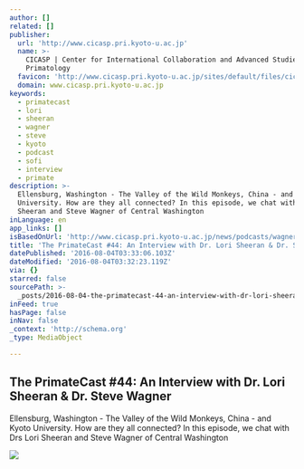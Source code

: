 ```yaml
---
author: []
related: []
publisher:
  url: 'http://www.cicasp.pri.kyoto-u.ac.jp'
  name: >-
    CICASP | Center for International Collaboration and Advanced Studies in
    Primatology
  favicon: 'http://www.cicasp.pri.kyoto-u.ac.jp/sites/default/files/cicasp_favicon.ico'
  domain: www.cicasp.pri.kyoto-u.ac.jp
keywords:
  - primatecast
  - lori
  - sheeran
  - wagner
  - steve
  - kyoto
  - podcast
  - sofi
  - interview
  - primate
description: >-
  Ellensburg, Washington - The Valley of the Wild Monkeys, China - and Kyoto
  University. How are they all connected? In this episode, we chat with Drs Lori
  Sheeran and Steve Wagner of Central Washington
inLanguage: en
app_links: []
isBasedOnUrl: 'http://www.cicasp.pri.kyoto-u.ac.jp/news/podcasts/wagner-sheeran'
title: 'The PrimateCast #44: An Interview with Dr. Lori Sheeran & Dr. Steve Wagner'
datePublished: '2016-08-04T03:33:06.103Z'
dateModified: '2016-08-04T03:32:23.119Z'
via: {}
starred: false
sourcePath: >-
  _posts/2016-08-04-the-primatecast-44-an-interview-with-dr-lori-sheeran-and-dr.md
inFeed: true
hasPage: false
inNav: false
_context: 'http://schema.org'
_type: MediaObject

---
```

<article style=""><h1>The PrimateCast #44: An Interview with Dr. Lori Sheeran &amp; Dr. Steve Wagner</h1><p>Ellensburg, Washington - The Valley of the Wild Monkeys, China - and Kyoto University. How are they all connected? In this episode, we chat with Drs Lori Sheeran and Steve Wagner of Central Washington</p><img src="http://www.cicasp.pri.kyoto-u.ac.jp/sites/default/files/news/sheeran_wagner_podcast.jpg" /></article>